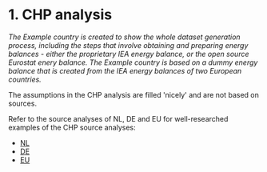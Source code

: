 # 1. CHP analysis

*The Example country is created to show the whole dataset generation process, including the steps that involve obtaining and preparing energy balances - either the proprietary IEA energy balance, or the open source Eurostat enery balance. The Example country is based on a dummy energy balance that is created from the IEA energy balances of two European countries.*

The assumptions in the CHP analysis are filled 'nicely' and are not based on sources.

Refer to the source analyses of NL, DE and EU for well-researched examples of the CHP source analyses:

- [NL](../../../nl/2011/1_chp/1_chp_source_analysis.md)
- [DE](../../../de/2011/1_chp/1_chp_source_analysis.md)
- [EU](../../../eu/2011/1_chp/1_chp_source_analysis.md)